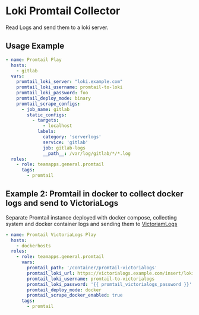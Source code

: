 # Loki Promtail Collector

Read Logs and send them to a loki server.

## Usage Example

~~~yaml
- name: Promtail Play
  hosts:
    - gitlab
  vars:
    promtail_loki_server: "loki.example.com"
    promtail_loki_username: promtail-to-loki
    promtail_loki_password: foo
    promtail_deploy_mode: binary
    promtail_scrape_configs:
      - job_name: gitlab
        static_configs:
          - targets:
              - localhost
            labels:
              category: 'serverlogs'
              service: 'gitlab'
              job: gitlab-logs
              __path__: /var/log/gitlab/*/*.log
  roles:
    - role: teamapps.general.promtail
      tags:
        - promtail
~~~

## Example 2: Promtail in docker to collect docker logs and send to VictoriaLogs

Separate Promtail instance deployed with docker compose, collecting system and docker container logs and sending them to [VictoriamLogs](https://docs.victoriametrics.com/victorialogs/)

~~~yaml
- name: Promtail VictoriaLogs Play
  hosts:
    - dockerhosts
  roles:
    - role: teamapps.general.promtail
      vars:
        promtail_path: '/container/promtail-victorialogs'
        promtail_loki_url: https://victorialogs.example.com/insert/loki/api/v1/push?_stream_fields=instance,job,host,category,service,container_name,compose_project,compose_service,systemd_unit,filename
        promtail_loki_username: promtail-to-victorialogs
        promtail_loki_password: '{{ promtail_victorialogs_password }}'
        promtail_deploy_mode: docker
        promtail_scrape_docker_enabled: true
      tags:
        - promtail
~~~

